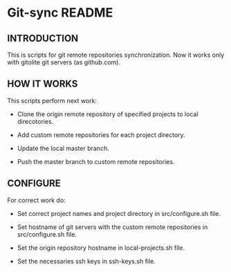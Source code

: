 # Git-sync README

## INTRODUCTION

This is scripts for git remote repositories synchronization.
Now it works only with gitolite git servers (as github.com).

## HOW IT WORKS

This scripts perform next work:

  * Clone the origin remote repository of specified projects to local
direcotories.

  * Add custom remote repositories for each project directory.

  * Update the local master branch.

  * Push the master branch to custom remote repositories.

## CONFIGURE

For correct work do:

  * Set correct project names and project directory in src/configure.sh file.

  * Set hostname of git servers with the custom remote repositories in
src/configure.sh file.

  * Set the origin repository hostname in local-projects.sh file.

  * Set the necessaries ssh keys in ssh-keys.sh file.
